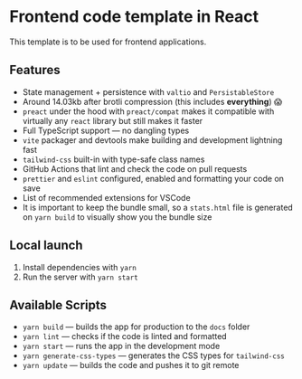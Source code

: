 # Frontend code template in React

This template is to be used for frontend applications.

## Features

- State management + persistence with `valtio` and `PersistableStore`
- Around 14.03kb after brotli compression (this includes **everything**) 😱
- `preact` under the hood with `preact/compat` makes it compatible with virtually any `react` library but still makes it faster
- Full TypeScript support — no dangling types
- `vite` packager and devtools make building and development lightning fast
- `tailwind-css` built-in with type-safe class names
- GitHub Actions that lint and check the code on pull requests
- `prettier` and `eslint` configured, enabled and formatting your code on save
- List of recommended extensions for VSCode
- It is important to keep the bundle small, so a `stats.html` file is generated on `yarn build` to visually show you the bundle size

## Local launch

1. Install dependencies with `yarn`
2. Run the server with `yarn start`

## Available Scripts

- `yarn build` — builds the app for production to the `docs` folder
- `yarn lint` — checks if the code is linted and formatted
- `yarn start` — runs the app in the development mode
- `yarn generate-css-types` — generates the CSS types for `tailwind-css`
- `yarn update` — builds the code and pushes it to git remote
